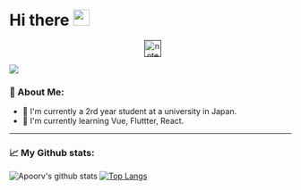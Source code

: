 # Hi there <img src="https://github.com/TheDudeThatCode/TheDudeThatCode/blob/master/Assets/Hi.gif" width="29px">
<p align="center">
<a href="" alt="apoorv__tyagi" width="30" /></a>&nbsp;
<a href=""><img align="center" alt="note" width="30px" src="https://simpleicons.org/icons/microsoftonenote.svg" /></a>
</p>

![](https://camo.githubusercontent.com/992babdffd8c74a1502de375fbdf7e4d54773242/68747470733a2f2f6d656469612e67697068792e636f6d2f6d656469612f53576f536b4e36447854737a71494b4571762f67697068792e676966)

### 🤵 About Me:
+ 🏫 I'm currently a 2rd year student at a university in Japan.
+ 🌱 I'm currently learning Vue, Fluttter, React.

---
### 📈 My Github stats:
![Apoorv's github stats](https://github-readme-stats.vercel.app/api?username=shouhi&show_icons=true&title_color=ffc857&icon_color=8ac926&text_color=daf7dc&bg_color=151515&hide=["stars"])
[![Top Langs](https://github-readme-stats.vercel.app/api/top-langs/?username=shouhi&layout=compact&text_color=daf7dc&bg_color=151515)](https://github.com/anuraghazra/github-readme-stats)
